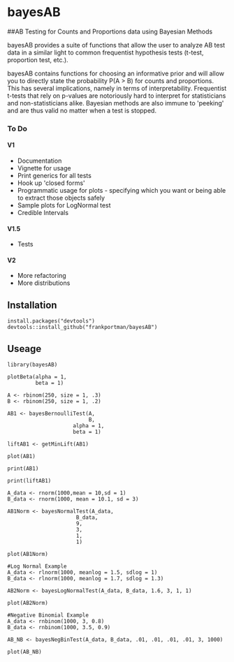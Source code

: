 # bayesAB

##AB Testing for Counts and Proportions data using Bayesian Methods

bayesAB provides a suite of functions that allow the user to analyze
AB test data in a similar light to common frequentist hypothesis tests
(t-test, proportion test, etc.).

bayesAB contains functions for choosing an informative prior and will
allow you to directly state the probability P(A > B) for counts and
proportions. This has several implications, namely in terms of
interpretability. Frequentist t-tests that rely on p-values are
notoriously hard to interpret for statisticians and non-statisticians
alike. Bayesian methods are also immune to 'peeking' and are thus
valid no matter when a test is stopped.

### To Do

#### V1

- Documentation
- Vignette for usage
- Print generics for all tests
- Hook up 'closed forms'
- Programmatic usage for plots - specifying which you want or being able to extract those objects safely
- Sample plots for LogNormal test
- Credible Intervals

#### V1.5

- Tests

#### V2

- More refactoring
- More distributions

## Installation

```{r}
install.packages("devtools")
devtools::install_github("frankportman/bayesAB")
```

## Useage

```{r}
library(bayesAB)

plotBeta(alpha = 1,
         beta = 1)
         
A <- rbinom(250, size = 1, .3)
B <- rbinom(250, size = 1, .2)

AB1 <- bayesBernoulliTest(A,
                          B,
                     alpha = 1,
                     beta = 1)

liftAB1 <- getMinLift(AB1)

plot(AB1)
 
print(AB1)

print(liftAB1)

A_data <- rnorm(1000,mean = 10,sd = 1)
B_data <- rnorm(1000, mean = 10.1, sd = 3)

AB1Norm <- bayesNormalTest(A_data,
                      B_data,
                      9,
                      3,
                      1,
                      1)
                      
plot(AB1Norm)

#Log Normal Example
A_data <- rlnorm(1000, meanlog = 1.5, sdlog = 1)
B_data <- rlnorm(1000, meanlog = 1.7, sdlog = 1.3)

AB2Norm <- bayesLogNormalTest(A_data, B_data, 1.6, 3, 1, 1)

plot(AB2Norm)

#Negative Binomial Example
A_data <- rnbinom(1000, 3, 0.8)
B_data <- rnbinom(1000, 3.5, 0.9)

AB_NB <- bayesNegBinTest(A_data, B_data, .01, .01, .01, .01, 3, 1000)

plot(AB_NB)

```